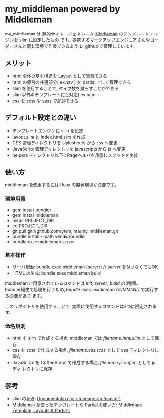 # my\_middleman powered by Middleman

my\_middleman は 静的サイト・ジェネレータ [Middleman](https://github.com/middleman/middleman) 
のテンプレートエンジンを [slim](https://github.com/stonean/slim) に設定したもの
です。提携するマークアップエンジニアさんやコーダーさんと同じ環境で作業できるよう
に github で管理しています。

## メリット

- html 全体の基本構造を Layout として管理できる
- html の個別の共通部分( ex.nav ) を partial として管理できる
- slim を使用することで, タイプ数を減らすことができる
- slim 以外のテンプレートにも対応( ex.haml )
- css を scss や sass で記述できる


## デフォルト設定との違い

- テンプレートエンジンに slim を設定
- layout.slim と index.html.slim を作成
- CSS 管理ディレクトリを stylesheets から css へ変更
- JavaScript 管理ディレクトリを javascripts から js へ変更
- helpers ディレクトリ以下にPageヘルパを用意しメソッドを実装


## 使い方

middleman を使用するには Ruby の開発環境が必要です。

### 環境用意

- gem install bundler
- gem install middleman 
- mkdir PROJECT\_DIR
- cd PROJECT\_DIR
- git pull git://github.com/yterajima/my\_middleman.git 
- bundle install --path vendor/bundler
- bundle exec middleman server

### 基本操作

- サーバ起動: bundle exec middleman (server) // _server_ を付けなくてもOK 
- HTML の生成: bundle exec middleman build

middleman に用意されているコマンドは _init_, _server_, _build_ の3種類。  
bundler経由で処理を行うため, _bundle exec middleman COMMAND_ で実行する必要があり
ます。

このリポジトリを使用することで, 実際に使用するコマンドは2つに限定されます。

### 命名規則

- html を slim で作成する場合, middleman では _filename.html.slim_ として保存
- css を scss で作成する場合, _filename.css.scss_ として css ディレクトリに保存
- JavaScript を CoffeeScript で作成する場合, _filename.js.coffee_ として js ディ
  レクトリに保存


## 参考

- slim の記法: [Documentation for stonean/slim
  (master)](http://rdoc.info/github/stonean/slim)
- Middleman を使ったテンプレートや Partial の使い方: [Middleman: Template, Layouts &
Partials](http://middlemanapp.com/templates/templates-layouts-partials/)

